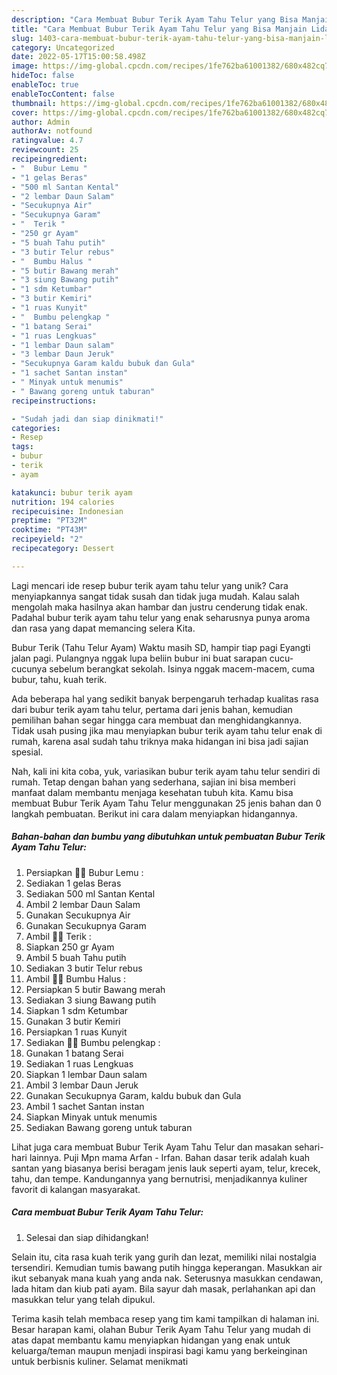 ```yaml
---
description: "Cara Membuat Bubur Terik Ayam Tahu Telur yang Bisa Manjain Lidah"
title: "Cara Membuat Bubur Terik Ayam Tahu Telur yang Bisa Manjain Lidah"
slug: 1403-cara-membuat-bubur-terik-ayam-tahu-telur-yang-bisa-manjain-lidah
category: Uncategorized
date: 2022-05-17T15:00:58.498Z
image: https://img-global.cpcdn.com/recipes/1fe762ba61001382/680x482cq70/bubur-terik-ayam-tahu-telur-foto-resep-utama.jpg
hideToc: false
enableToc: true
enableTocContent: false
thumbnail: https://img-global.cpcdn.com/recipes/1fe762ba61001382/680x482cq70/bubur-terik-ayam-tahu-telur-foto-resep-utama.jpg
cover: https://img-global.cpcdn.com/recipes/1fe762ba61001382/680x482cq70/bubur-terik-ayam-tahu-telur-foto-resep-utama.jpg
author: Admin
authorAv: notfound
ratingvalue: 4.7
reviewcount: 25
recipeingredient:
- "  Bubur Lemu "
- "1 gelas Beras"
- "500 ml Santan Kental"
- "2 lembar Daun Salam"
- "Secukupnya Air"
- "Secukupnya Garam"
- "  Terik "
- "250 gr Ayam"
- "5 buah Tahu putih"
- "3 butir Telur rebus"
- "  Bumbu Halus "
- "5 butir Bawang merah"
- "3 siung Bawang putih"
- "1 sdm Ketumbar"
- "3 butir Kemiri"
- "1 ruas Kunyit"
- "  Bumbu pelengkap "
- "1 batang Serai"
- "1 ruas Lengkuas"
- "1 lembar Daun salam"
- "3 lembar Daun Jeruk"
- "Secukupnya Garam kaldu bubuk dan Gula"
- "1 sachet Santan instan"
- " Minyak untuk menumis"
- " Bawang goreng untuk taburan"
recipeinstructions:

- "Sudah jadi dan siap dinikmati!"
categories:
- Resep
tags:
- bubur
- terik
- ayam

katakunci: bubur terik ayam 
nutrition: 194 calories
recipecuisine: Indonesian
preptime: "PT32M"
cooktime: "PT43M"
recipeyield: "2"
recipecategory: Dessert

---
```





Lagi mencari ide resep bubur terik ayam tahu telur yang unik? Cara menyiapkannya sangat tidak susah dan tidak juga mudah. Kalau salah mengolah maka hasilnya akan hambar dan justru cenderung tidak enak. Padahal bubur terik ayam tahu telur yang enak seharusnya punya aroma dan rasa yang dapat memancing selera Kita.





Bubur Terik (Tahu Telur Ayam) Waktu masih SD, hampir tiap pagi Eyangti jalan pagi. Pulangnya nggak lupa beliin bubur ini buat sarapan cucu-cucunya sebelum berangkat sekolah. Isinya nggak macem-macem, cuma bubur, tahu, kuah terik.

Ada beberapa hal yang sedikit banyak berpengaruh terhadap kualitas rasa dari bubur terik ayam tahu telur, pertama dari jenis bahan, kemudian pemilihan bahan segar hingga cara membuat dan menghidangkannya. Tidak usah pusing jika mau menyiapkan bubur terik ayam tahu telur enak di rumah, karena asal sudah tahu triknya maka hidangan ini bisa jadi sajian spesial.






Nah, kali ini kita coba, yuk, variasikan bubur terik ayam tahu telur sendiri di rumah. Tetap dengan bahan yang sederhana, sajian ini bisa memberi manfaat dalam membantu menjaga kesehatan tubuh kita. Kamu bisa membuat Bubur Terik Ayam Tahu Telur menggunakan 25 jenis bahan dan 0 langkah pembuatan. Berikut ini cara dalam menyiapkan hidangannya.

<!--inarticleads1-->

##### Bahan-bahan dan bumbu yang dibutuhkan untuk pembuatan Bubur Terik Ayam Tahu Telur:

1. Persiapkan  👩‍🍳 Bubur Lemu :
1. Sediakan 1 gelas Beras
1. Sediakan 500 ml Santan Kental
1. Ambil 2 lembar Daun Salam
1. Gunakan Secukupnya Air
1. Gunakan Secukupnya Garam
1. Ambil  👩‍🍳 Terik :
1. Siapkan 250 gr Ayam
1. Ambil 5 buah Tahu putih
1. Sediakan 3 butir Telur rebus
1. Ambil  👩‍🍳 Bumbu Halus :
1. Persiapkan 5 butir Bawang merah
1. Sediakan 3 siung Bawang putih
1. Siapkan 1 sdm Ketumbar
1. Gunakan 3 butir Kemiri
1. Persiapkan 1 ruas Kunyit
1. Sediakan  👩‍🍳 Bumbu pelengkap :
1. Gunakan 1 batang Serai
1. Sediakan 1 ruas Lengkuas
1. Siapkan 1 lembar Daun salam
1. Ambil 3 lembar Daun Jeruk
1. Gunakan Secukupnya Garam, kaldu bubuk dan Gula
1. Ambil 1 sachet Santan instan
1. Siapkan  Minyak untuk menumis
1. Sediakan  Bawang goreng untuk taburan


Lihat juga cara membuat Bubur Terik Ayam Tahu Telur dan masakan sehari-hari lainnya. Puji Mpn mama Arfan - Irfan. Bahan dasar terik adalah kuah santan yang biasanya berisi beragam jenis lauk seperti ayam, telur, krecek, tahu, dan tempe. Kandungannya yang bernutrisi, menjadikannya kuliner favorit di kalangan masyarakat. 

<!--inarticleads2-->

##### Cara membuat Bubur Terik Ayam Tahu Telur:


1. Selesai dan siap dihidangkan!

Selain itu, cita rasa kuah terik yang gurih dan lezat, memiliki nilai nostalgia tersendiri. Kemudian tumis bawang putih hingga keperangan. Masukkan air ikut sebanyak mana kuah yang anda nak. Seterusnya masukkan cendawan, lada hitam dan kiub pati ayam. Bila sayur dah masak, perlahankan api dan masukkan telur yang telah dipukul. 

Terima kasih telah membaca resep yang tim kami tampilkan di halaman ini. Besar harapan kami, olahan Bubur Terik Ayam Tahu Telur yang mudah di atas dapat membantu kamu menyiapkan hidangan yang enak untuk keluarga/teman maupun menjadi inspirasi bagi kamu yang berkeinginan untuk berbisnis kuliner. Selamat menikmati
